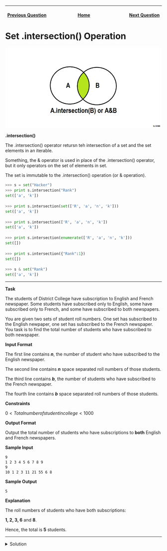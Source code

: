 | <img width=1000>[Previous Question](https://github.com/Kevin-Lago/python-hackerrank-solutions/tree/main/src/python/sets/set_union_operation)</img> | <img width=1000>[Home](https://github.com/Kevin-Lago/python-hackerrank-solutions)</img> | <img width=1000>[Next Question](https://github.com/Kevin-Lago/python-hackerrank-solutions/tree/main/src/python/sets/set_difference_operation)</img> |
|:---|:---:|---:|

# Set .intersection() Operation

![HackerrankSetIntersectionDiagram](1.png)

__.intersection()__

The .intersection() operator retursn teh intersection of a set and the set elements in an iterable.

Something, the & operator is used in place of the .intersection() operator, but it only operators on the set of elements in set.

The set is immutable to the .intersection() operation (or & operation).

```python
>>> s = set("Hacker")
>>> print s.intersection("Rank")
set(['a', 'k'])

>>> print s.intersection(set(['R', 'a', 'n', 'k']))
set(['a', 'k'])

>>> print s.intersection(['R', 'a', 'n', 'k'])
set(['a', 'k'])

>>> print s.intersection(enumerate(['R', 'a', 'n', 'k']))
set([])

>>> print s.intersection({"Rank":1})
set([])

>>> s & set("Rank")
set(['a', 'k'])
```

---

__Task__

The students of District College have subscription to English and French newspaper. Some students have subscribed only to English, some have subscribed only to French, and some have subscribed to both newspapers.

You are given two sets of student roll numbers. One set has subscribed to the English newpaper, one set has subscribed to the French newspaper. You task is to find the total number of students who have subscribed to both newspaper.

__Input Format__

The first line contains ___n___, the number of student who have subscribed to the English newspaper.

The second line contains ___n___ space separated roll numbers of those students.

The third line contains ___b___, the number of students who have subscribed to the French newspaper.

The fourth line contains ___b___ space separated roll numbers of those students.

__Constraints__

$0 < Total number of student in college < 1000$

__Output Format__

Output the total number of students who have subscriptions to __both__ English and French newspapers.

__Sample Input__

```
9
1 2 3 4 5 6 7 8 9
9
10 1 2 3 11 21 55 6 8
```

__Sample Output__

```
5
```

__Explanation__

The roll numbers of students who have both subscriptions:

__1, 2, 3, 6__ and __8__.

Hence, the total is __5__ students.

---

<details><summary>Solution</summary>
    
```python
if __name__ == '__main__':
    n = int(input())
    a = set(map(int, input().split()))

    m = int(input())
    b = set(map(int, input().split()))

    print(len(a.intersection(b)))
```
</details>
